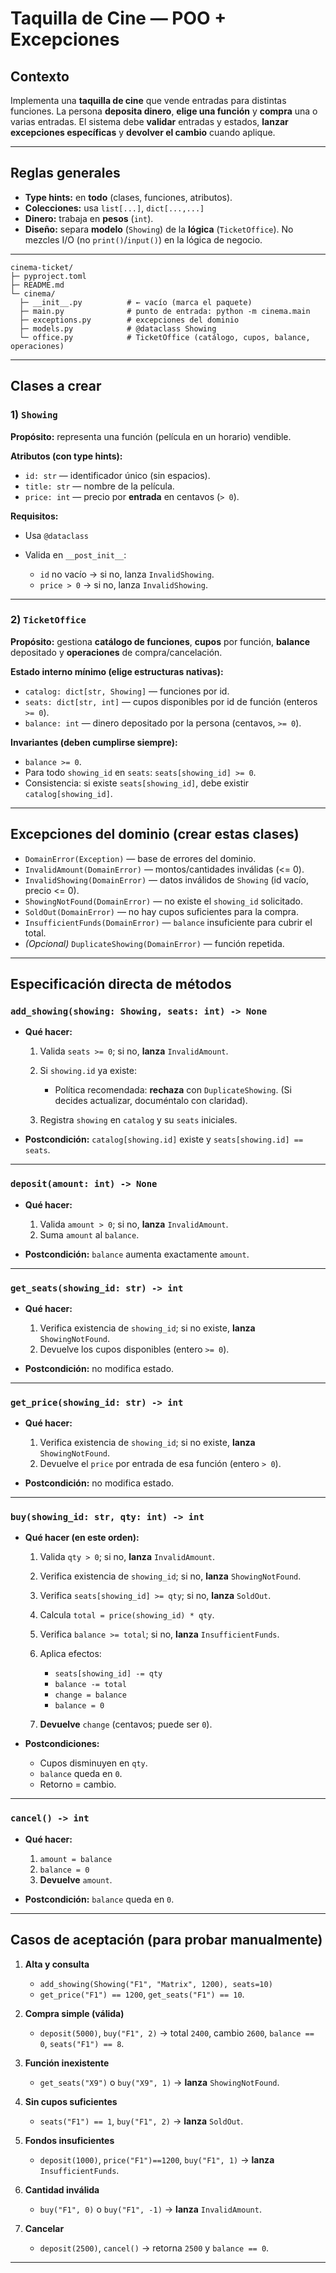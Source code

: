 # Taquilla de Cine — POO + Excepciones

## Contexto

Implementa una **taquilla de cine** que vende entradas para distintas funciones. La persona **deposita dinero**, **elige una función** y **compra** una o varias entradas. El sistema debe **validar** entradas y estados, **lanzar excepciones específicas** y **devolver el cambio** cuando aplique.

---

## Reglas generales

* **Type hints:** en **todo** (clases, funciones, atributos).
* **Colecciones:** usa `list[...]`, `dict[...,...]` 
* **Dinero:** trabaja en **pesos** (`int`).
* **Diseño:** separa **modelo** (`Showing`) de la **lógica** (`TicketOffice`).
  No mezcles I/O (no `print()`/`input()`) en la lógica de negocio.

---
```text
cinema-ticket/
├─ pyproject.toml
├─ README.md
└─ cinema/
  ├─ __init__.py          # ← vacío (marca el paquete)
  ├─ main.py              # punto de entrada: python -m cinema.main
  ├─ exceptions.py        # excepciones del dominio
  ├─ models.py            # @dataclass Showing
  └─ office.py            # TicketOffice (catálogo, cupos, balance, operaciones)

````
---

## Clases a crear

### 1) `Showing`

**Propósito:** representa una función (película en un horario) vendible.

**Atributos (con type hints):**

* `id: str` — identificador único (sin espacios).
* `title: str` — nombre de la película.
* `price: int` — precio por **entrada** en centavos (`> 0`).

**Requisitos:**

* Usa `@dataclass`
* Valida en `__post_init__`:

  * `id` no vacío → si no, lanza `InvalidShowing`.
  * `price > 0` → si no, lanza `InvalidShowing`.

---

### 2) `TicketOffice`

**Propósito:** gestiona **catálogo de funciones**, **cupos** por función, **balance** depositado y **operaciones** de compra/cancelación.

**Estado interno mínimo (elige estructuras nativas):**

* `catalog: dict[str, Showing]` — funciones por id.
* `seats: dict[str, int]` — cupos disponibles por id de función (enteros `>= 0`).
* `balance: int` — dinero depositado por la persona (centavos, `>= 0`).

**Invariantes (deben cumplirse siempre):**

* `balance >= 0`.
* Para todo `showing_id` en `seats`: `seats[showing_id] >= 0`.
* Consistencia: si existe `seats[showing_id]`, debe existir `catalog[showing_id]`.

---

## Excepciones del dominio (crear estas clases)

* `DomainError(Exception)` — base de errores del dominio.
* `InvalidAmount(DomainError)` — montos/cantidades inválidas (<= 0).
* `InvalidShowing(DomainError)` — datos inválidos de `Showing` (id vacío, precio <= 0).
* `ShowingNotFound(DomainError)` — no existe el `showing_id` solicitado.
* `SoldOut(DomainError)` — no hay cupos suficientes para la compra.
* `InsufficientFunds(DomainError)` — `balance` insuficiente para cubrir el total.
* *(Opcional)* `DuplicateShowing(DomainError)` — función repetida.

---

## Especificación **directa** de métodos

### `add_showing(showing: Showing, seats: int) -> None`

* **Qué hacer:**

  1. Valida `seats >= 0`; si no, **lanza** `InvalidAmount`.
  2. Si `showing.id` ya existe:

     * Política recomendada: **rechaza** con `DuplicateShowing`.
       (Si decides actualizar, documéntalo con claridad).
  3. Registra `showing` en `catalog` y su `seats` iniciales.
* **Postcondición:** `catalog[showing.id]` existe y `seats[showing.id] == seats`.

---

### `deposit(amount: int) -> None`

* **Qué hacer:**

  1. Valida `amount > 0`; si no, **lanza** `InvalidAmount`.
  2. Suma `amount` al `balance`.
* **Postcondición:** `balance` aumenta exactamente `amount`.

---

### `get_seats(showing_id: str) -> int`

* **Qué hacer:**

  1. Verifica existencia de `showing_id`; si no existe, **lanza** `ShowingNotFound`.
  2. Devuelve los cupos disponibles (entero `>= 0`).
* **Postcondición:** no modifica estado.

---

### `get_price(showing_id: str) -> int`

* **Qué hacer:**

  1. Verifica existencia de `showing_id`; si no existe, **lanza** `ShowingNotFound`.
  2. Devuelve el `price` por entrada de esa función (entero `> 0`).
* **Postcondición:** no modifica estado.

---

### `buy(showing_id: str, qty: int) -> int`

* **Qué hacer (en este **orden**):**

  1. Valida `qty > 0`; si no, **lanza** `InvalidAmount`.
  2. Verifica existencia de `showing_id`; si no, **lanza** `ShowingNotFound`.
  3. Verifica `seats[showing_id] >= qty`; si no, **lanza** `SoldOut`.
  4. Calcula `total = price(showing_id) * qty`.
  5. Verifica `balance >= total`; si no, **lanza** `InsufficientFunds`.
  6. Aplica efectos:

     * `seats[showing_id] -= qty`
     * `balance -= total`
     * `change = balance`
     * `balance = 0`
  7. **Devuelve** `change` (centavos; puede ser `0`).
* **Postcondiciones:**

  * Cupos disminuyen en `qty`.
  * `balance` queda en `0`.
  * Retorno = cambio.

---

### `cancel() -> int`

* **Qué hacer:**

  1. `amount = balance`
  2. `balance = 0`
  3. **Devuelve** `amount`.
* **Postcondición:** `balance` queda en `0`.

---

## Casos de aceptación (para probar manualmente)

1. **Alta y consulta**

   * `add_showing(Showing("F1", "Matrix", 1200), seats=10)`
   * `get_price("F1") == 1200`, `get_seats("F1") == 10`.
2. **Compra simple (válida)**

   * `deposit(5000)`, `buy("F1", 2)` → total `2400`, cambio `2600`, `balance == 0`, `seats("F1") == 8`.
3. **Función inexistente**

   * `get_seats("X9")` o `buy("X9", 1)` → **lanza** `ShowingNotFound`.
4. **Sin cupos suficientes**

   * `seats("F1") == 1`, `buy("F1", 2)` → **lanza** `SoldOut`.
5. **Fondos insuficientes**

   * `deposit(1000)`, `price("F1")==1200`, `buy("F1", 1)` → **lanza** `InsufficientFunds`.
6. **Cantidad inválida**

   * `buy("F1", 0)` o `buy("F1", -1)` → **lanza** `InvalidAmount`.
7. **Cancelar**

   * `deposit(2500)`, `cancel()` → retorna `2500` y `balance == 0`.

---
